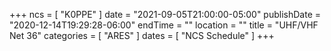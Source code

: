 +++
ncs = [ "K0PPE" ]
date = "2021-09-05T21:00:00-05:00"
publishDate = "2020-12-14T19:29:28-06:00"
endTime = ""
location = ""
title = "UHF/VHF Net 36"
categories = [ "ARES" ]
dates = [ "NCS Schedule" ]
+++
